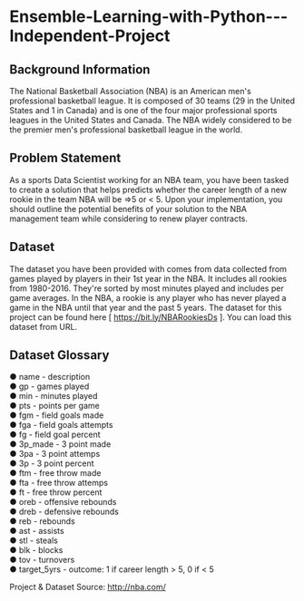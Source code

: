 # Ensemble-Learning-with-Python---Independent-Project

## Background Information<br />
The National Basketball Association (NBA) is an American men's professional basketball
league. It is composed of 30 teams (29 in the United States and 1 in Canada) and is one
of the four major professional sports leagues in the United States and Canada.
The NBA widely considered to be the premier men's professional basketball league in
the world.

## Problem Statement<br />
As a sports Data Scientist working for an NBA team, you have been tasked to create a
solution that helps predicts whether the career length of a new rookie in the team NBA
will be =>5 or < 5.
Upon your implementation, you should outline the potential benefits of your solution to
the NBA management team while considering to renew player contracts.

## Dataset<br />
The dataset you have been provided with comes from data collected from games played
by players in their 1st year in the NBA. It includes all rookies from 1980-2016. They're
sorted by most minutes played and includes per game averages.
In the NBA, a rookie is any player who has never played a game in the NBA until that
year and the past 5 years.
The dataset for this project can be found here [ https://bit.ly/NBARookiesDs ]. You can
load this dataset from URL.

## Dataset Glossary
● name - description<br />
● gp - games played<br />
● min - minutes played<br />
● pts - points per game<br />
● fgm - field goals made<br />
● fga - field goals attempts<br />
● fg - field goal percent<br />
● 3p_made - 3 point made<br />
● 3pa - 3 point attemps<br />
● 3p - 3 point percent<br />
● ftm - free throw made<br />
● fta - free throw attemps<br />
● ft - free throw percent<br />
● oreb - offensive rebounds<br />
● dreb - defensive rebounds<br />
● reb - rebounds<br />
● ast - assists<br />
● stl - steals<br />
● blk - blocks<br />
● tov - turnovers<br />
● target_5yrs - outcome: 1 if career length > 5, 0 if < 5<br />

Project & Dataset Source: http://nba.com/
